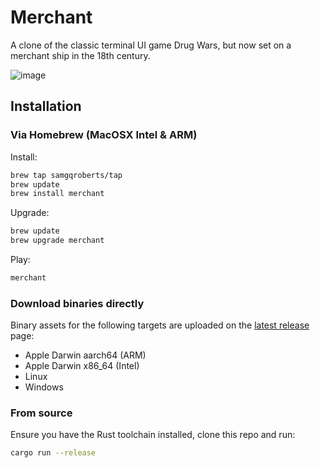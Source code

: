 # Merchant

A clone of the classic terminal UI game Drug Wars, but now set on a merchant ship in the 18th century.

![image](https://github.com/user-attachments/assets/79e77491-9485-4939-aadb-315563fa2cd2)

## Installation

### Via Homebrew (MacOSX Intel & ARM)

Install:

```sh
brew tap samgqroberts/tap
brew update
brew install merchant
```

Upgrade:

```sh
brew update
brew upgrade merchant
```

Play:
```sh
merchant
```

### Download binaries directly

Binary assets for the following targets are uploaded on the [latest release](https://github.com/samgqroberts/merchant/releases/latest) page:
* Apple Darwin aarch64 (ARM)
* Apple Darwin x86_64 (Intel)
* Linux
* Windows

### From source

Ensure you have the Rust toolchain installed, clone this repo and run:

```sh
cargo run --release
```
